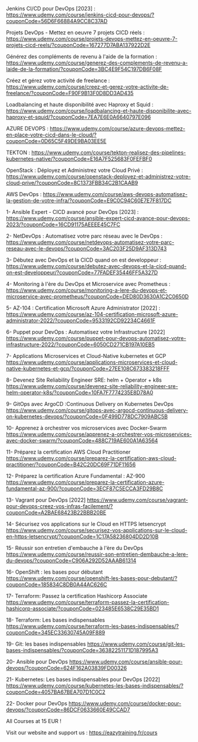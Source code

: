 Jenkins CI/CD pour DevOps [2023] : https://www.udemy.com/course/jenkins-cicd-pour-devops/?couponCode=56D6F66884A9CC8C37AD

Projets DevOps - Mettez en oeuvre 7 projets CICD réels : https://www.udemy.com/course/projets-devops-mettez-en-oeuvre-7-projets-cicd-reels/?couponCode=167277D7ABA137922D2E

Générez des compléments de revenu à l'aide de la formation : https://www.udemy.com/course/generez-des-complements-de-revenu-a-laide-de-la-formation/?couponCode=3BC4E9F54C197DB6F08F

Créez et gérez votre activité de freelance : https://www.udemy.com/course/creez-et-gerez-votre-activite-de-freelance/?couponCode=F90F9B13F0D8DD3AD435

Loadbalancing et haute disponibilité avec Haproxy et Squid : https://www.udemy.com/course/loadbalancing-et-haute-disponibilite-avec-haproxy-et-squid/?couponCode=7EA7E6E0A6640797E096

AZURE DEVOPS : https://www.udemy.com/course/azure-devops-mettez-en-place-votre-cicd-dans-le-cloud/?couponCode=0D65C5F49DE9BA03EE5E

TEKTON : https://www.udemy.com/course/tekton-realisez-des-pipelines-kubernetes-native/?couponCode=E16A7F525683F0FEFBF0

OpenStack : Déployez et Administrez votre Cloud Privé : https://www.udemy.com/course/openstack-deployez-et-administrez-votre-cloud-prive/?couponCode=8C1373FBB34C2B1CAAB9

AWS DevOps : https://www.udemy.com/course/aws-devops-automatisez-la-gestion-de-votre-infra/?couponCode=E9C0C94C60E7E7F817DC

1- Ansible Expert - CICD avancé pour DevOps [2023] : https://www.udemy.com/course/ansible-expert-cicd-avance-pour-devops-2023/?couponCode=16CD91175AEEEE45C7FC

2- NetDevOps : Automatisez votre parc réseau avec le DevOps : https://www.udemy.com/course/netdevops-automatisez-votre-parc-reseau-avec-le-devops/?couponCode=3AC203F25D9AF313D743

3- Débutez avec DevOps et la CICD quand on est developpeur : https://www.udemy.com/course/debutez-avec-devops-et-la-cicd-quand-on-est-developpeur/?couponCode=77FADEF35446FF5A327D

4- Monitoring à l'ère du DevOps et Microservice avec Prometheus : https://www.udemy.com/course/monitoring-a-lere-du-devops-et-microservice-avec-prometheus/?couponCode=DED80D3630A1C2C0650D

5- AZ-104 : Certification Microsoft Azure Administrator [2022] : https://www.udemy.com/course/az-104-certification-microsoft-azure-administrator-2022/?couponCode=9533192CD92234C4661F

6- Puppet pour DevOps : Automatisez votre Infrastructure [2022] https://www.udemy.com/course/puppet-pour-devops-automatisez-votre-infrastructure-2022/?couponCode=6050CD271CB197A10EB5

7- Applications Microservices et Cloud-Native kubernetes et GCP https://www.udemy.com/course/applications-microservices-et-cloud-native-kubernetes-et-gcp/?couponCode=27EE108C673383218FFF

8- Devenez Site Reliability Engineer SRE: helm + Operator + k8s https://www.udemy.com/course/devenez-site-reliability-engineer-sre-helm-operator-k8s/?couponCode=10FA7F7774235E8D78A0

9- GitOps avec ArgoCD :Continuous Delivery on Kubernetes DevOps https://www.udemy.com/course/gitops-avec-argocd-continuous-delivery-on-kubernetes-devops/?couponCode=0F499D778DC7909ABC5B

10- Apprenez à orchestrer vos microservices avec Docker-Swarm https://www.udemy.com/course/apprenez-a-orchestrer-vos-microservices-avec-docker-swarm/?couponCode=488C719AE600A1A63564

11- Préparez la certification AWS Cloud Practitioner https://www.udemy.com/course/preparez-la-certification-aws-cloud-practitioner/?couponCode=B42C20DC69F71DF11656

12- Préparez la certification Azure Fundamental : AZ-900  https://www.udemy.com/course/preparez-la-certification-azure-fundamental-az-900/?couponCode=3ECF87C5ECCA3FD29B8C

13- Vagrant pour DevOps [2022] https://www.udemy.com/course/vagrant-pour-devops-creez-vos-infras-facilement/?couponCode=A2BAE68423B22BBB20BE

14- Sécurisez vos applications sur le Cloud en HTTPS letsencrypt https://www.udemy.com/course/securisez-vos-applications-sur-le-cloud-en-https-letsencrypt/?couponCode=1C17A58236804DD2D10B

15- Réussir son entretien d'embauche à l'ère du DevOps
https://www.udemy.com/course/reussir-son-entretien-dembauche-a-lere-du-devops/?couponCode=C906A292D52AAAB61314

16- OpenShift : les bases pour débutant
https://www.udemy.com/course/openshift-les-bases-pour-debutant/?couponCode=185834C8DB0A44AC626C

17- Terraform: Passez la certification Hashicorp Associate
https://www.udemy.com/course/terraform-passez-la-certification-hashicorp-associate/?couponCode=023485E6538C29E35BD1

18- Terraform: Les bases indispensables
https://www.udemy.com/course/terraform-les-bases-indispensables/?couponCode=345EC33630745A09F889

19- Git: les bases indispensables
https://www.udemy.com/course/git-les-bases-indispensables/?couponCode=36382251171D187995A3

20- Ansible pour DevOps
https://www.udemy.com/course/ansible-pour-devops/?couponCode=624F162A03839FD00326

21- Kubernetes: Les bases indispensables pour DevOps [2022]
https://www.udemy.com/course/kubernetes-les-bases-indispensables/?couponCode=4057BA67BEA707D1C0C2

22- Docker pour DevOps
https://www.udemy.com/course/docker-pour-devops/?couponCode=86DCF0633660E49CCAD7



All Courses at 15 EUR !

Visit our website and support us : https://eazytraining.fr/cours

